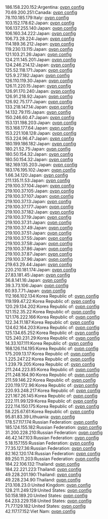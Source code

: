 186.158.220.152:Argentina: [ovpn config](vpn/186_158_220_152.ovpn)  
70.69.200.251:Canada: [ovpn config](vpn/70_69_200_251.ovpn)  
78.110.185.179:Italy: [ovpn config](vpn/78_110_185_179.ovpn)  
103.152.178.62:Japan: [ovpn config](vpn/103_152_178_62.ovpn)  
106.137.255.140:Japan: [ovpn config](vpn/106_137_255_140.ovpn)  
106.160.34.222:Japan: [ovpn config](vpn/106_160_34_222.ovpn)  
106.73.28.224:Japan: [ovpn config](vpn/106_73_28_224.ovpn)  
114.189.36.212:Japan: [ovpn config](vpn/114_189_36_212.ovpn)  
119.230.13.115:Japan: [ovpn config](vpn/119_230_13_115.ovpn)  
121.103.21.26:Japan: [ovpn config](vpn/121_103_21_26.ovpn)  
124.211.145.201:Japan: [ovpn config](vpn/124_211_145_201.ovpn)  
124.246.214.12:Japan: [ovpn config](vpn/124_246_214_12.ovpn)  
125.52.118.171:Japan: [ovpn config](vpn/125_52_118_171.ovpn)  
125.9.27.182:Japan: [ovpn config](vpn/125_9_27_182.ovpn)  
126.110.119.30:Japan: [ovpn config](vpn/126_110_119_30.ovpn)  
126.11.220.15:Japan: [ovpn config](vpn/126_11_220_15.ovpn)  
126.91.170.240:Japan: [ovpn config](vpn/126_91_170_240.ovpn)  
126.91.218.92:Japan: [ovpn config](vpn/126_91_218_92.ovpn)  
126.92.75.177:Japan: [ovpn config](vpn/126_92_75_177.ovpn)  
133.218.147.14:Japan: [ovpn config](vpn/133_218_147_14.ovpn)  
14.132.79.115:Japan: [ovpn config](vpn/14_132_79_115.ovpn)  
150.246.60.47:Japan: [ovpn config](vpn/150_246_60_47.ovpn)  
153.131.198.203:Japan: [ovpn config](vpn/153_131_198_203.ovpn)  
153.168.177.64:Japan: [ovpn config](vpn/153_168_177_64.ovpn)  
153.221.108.128:Japan: [ovpn config](vpn/153_221_108_128.ovpn)  
153.224.96.47:Japan: [ovpn config](vpn/153_224_96_47.ovpn)  
180.199.186.182:Japan: [ovpn config](vpn/180_199_186_182.ovpn)  
180.21.52.75:Japan: [ovpn config](vpn/180_21_52_75.ovpn)  
180.50.154.32:Japan: [ovpn config](vpn/180_50_154_32.ovpn)  
180.50.154.32:Japan: [ovpn config](vpn/180_50_154_32.ovpn)  
182.169.135.203:Japan: [ovpn config](vpn/182_169_135_203.ovpn)  
183.176.195.102:Japan: [ovpn config](vpn/183_176_195_102.ovpn)  
1.66.34.120:Japan: [ovpn config](vpn/1_66_34_120.ovpn)  
211.135.11.53:Japan: [ovpn config](vpn/211_135_11_53.ovpn)  
219.100.37.104:Japan: [ovpn config](vpn/219_100_37_104.ovpn)  
219.100.37.105:Japan: [ovpn config](vpn/219_100_37_105.ovpn)  
219.100.37.107:Japan: [ovpn config](vpn/219_100_37_107.ovpn)  
219.100.37.13:Japan: [ovpn config](vpn/219_100_37_13.ovpn)  
219.100.37.177:Japan: [ovpn config](vpn/219_100_37_177.ovpn)  
219.100.37.182:Japan: [ovpn config](vpn/219_100_37_182.ovpn)  
219.100.37.19:Japan: [ovpn config](vpn/219_100_37_19.ovpn)  
219.100.37.31:Japan: [ovpn config](vpn/219_100_37_31.ovpn)  
219.100.37.49:Japan: [ovpn config](vpn/219_100_37_49.ovpn)  
219.100.37.51:Japan: [ovpn config](vpn/219_100_37_51.ovpn)  
219.100.37.55:Japan: [ovpn config](vpn/219_100_37_55.ovpn)  
219.100.37.58:Japan: [ovpn config](vpn/219_100_37_58.ovpn)  
219.100.37.86:Japan: [ovpn config](vpn/219_100_37_86.ovpn)  
219.100.37.87:Japan: [ovpn config](vpn/219_100_37_87.ovpn)  
219.100.37.96:Japan: [ovpn config](vpn/219_100_37_96.ovpn)  
219.63.29.44:Japan: [ovpn config](vpn/219_63_29_44.ovpn)  
220.210.181.174:Japan: [ovpn config](vpn/220_210_181_174.ovpn)  
27.83.181.45:Japan: [ovpn config](vpn/27_83_181_45.ovpn)  
36.8.141.16:Japan: [ovpn config](vpn/36_8_141_16.ovpn)  
39.3.73.106:Japan: [ovpn config](vpn/39_3_73_106.ovpn)  
60.93.7.71:Japan: [ovpn config](vpn/60_93_7_71.ovpn)  
112.166.102.134:Korea Republic of: [ovpn config](vpn/112_166_102_134.ovpn)  
119.199.47.22:Korea Republic of: [ovpn config](vpn/119_199_47_22.ovpn)  
120.29.134.202:Korea Republic of: [ovpn config](vpn/120_29_134_202.ovpn)  
121.152.35.22:Korea Republic of: [ovpn config](vpn/121_152_35_22.ovpn)  
121.176.222.166:Korea Republic of: [ovpn config](vpn/121_176_222_166.ovpn)  
122.34.11.187:Korea Republic of: [ovpn config](vpn/122_34_11_187.ovpn)  
124.62.164.203:Korea Republic of: [ovpn config](vpn/124_62_164_203.ovpn)  
125.134.65.252:Korea Republic of: [ovpn config](vpn/125_134_65_252.ovpn)  
125.240.231.29:Korea Republic of: [ovpn config](vpn/125_240_231_29.ovpn)  
14.33.107.111:Korea Republic of: [ovpn config](vpn/14_33_107_111.ovpn)  
168.126.114.195:Korea Republic of: [ovpn config](vpn/168_126_114_195.ovpn)  
175.209.13.17:Korea Republic of: [ovpn config](vpn/175_209_13_17.ovpn)  
1.225.247.22:Korea Republic of: [ovpn config](vpn/1_225_247_22.ovpn)  
1.239.79.205:Korea Republic of: [ovpn config](vpn/1_239_79_205.ovpn)  
211.244.223.85:Korea Republic of: [ovpn config](vpn/211_244_223_85.ovpn)  
211.248.164.90:Korea Republic of: [ovpn config](vpn/211_248_164_90.ovpn)  
211.59.146.22:Korea Republic of: [ovpn config](vpn/211_59_146_22.ovpn)  
220.119.172.96:Korea Republic of: [ovpn config](vpn/220_119_172_96.ovpn)  
220.93.248.217:Korea Republic of: [ovpn config](vpn/220_93_248_217.ovpn)  
221.167.26.145:Korea Republic of: [ovpn config](vpn/221_167_26_145.ovpn)  
222.111.99.129:Korea Republic of: [ovpn config](vpn/222_111_99_129.ovpn)  
222.114.150.175:Korea Republic of: [ovpn config](vpn/222_114_150_175.ovpn)  
58.225.67.61:Korea Republic of: [ovpn config](vpn/58_225_67_61.ovpn)  
95.81.83.39:Lithuania: [ovpn config](vpn/95_81_83_39.ovpn)  
178.57.117.174:Russian Federation: [ovpn config](vpn/178_57_117_174.ovpn)  
185.124.155.182:Russian Federation: [ovpn config](vpn/185_124_155_182.ovpn)  
31.200.228.210:Russian Federation: [ovpn config](vpn/31_200_228_210.ovpn)  
46.42.147.103:Russian Federation: [ovpn config](vpn/46_42_147_103.ovpn)  
5.18.157.155:Russian Federation: [ovpn config](vpn/5_18_157_155.ovpn)  
77.35.127.36:Russian Federation: [ovpn config](vpn/77_35_127_36.ovpn)  
82.162.120.174:Russian Federation: [ovpn config](vpn/82_162_120_174.ovpn)  
89.250.11.203:Russian Federation: [ovpn config](vpn/89_250_11_203.ovpn)  
184.22.106.132:Thailand: [ovpn config](vpn/184_22_106_132.ovpn)  
184.22.221.223:Thailand: [ovpn config](vpn/184_22_221_223.ovpn)  
49.228.201.190:Thailand: [ovpn config](vpn/49_228_201_190.ovpn)  
49.228.234.90:Thailand: [ovpn config](vpn/49_228_234_90.ovpn)  
213.108.23.0:United Kingdom: [ovpn config](vpn/213_108_23_0.ovpn)  
128.211.249.129:United States: [ovpn config](vpn/128_211_249_129.ovpn)  
50.158.189.20:United States: [ovpn config](vpn/50_158_189_20.ovpn)  
64.233.229.158:United States: [ovpn config](vpn/64_233_229_158.ovpn)  
71.77.129.182:United States: [ovpn config](vpn/71_77_129_182.ovpn)  
42.117.17.152:Viet Nam: [ovpn config](vpn/42_117_17_152.ovpn)  

